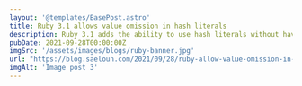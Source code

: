 ```yaml
---
layout: '@templates/BasePost.astro'
title: Ruby 3.1 allows value omission in hash literals
description: Ruby 3.1 adds the ability to use hash literals without having a value.
pubDate: 2021-09-28T00:00:00Z
imgSrc: '/assets/images/blogs/ruby-banner.jpg'
url: "https://blog.saeloun.com/2021/09/28/ruby-allow-value-omission-in-hash-literals/"
imgAlt: 'Image post 3'
---
```


